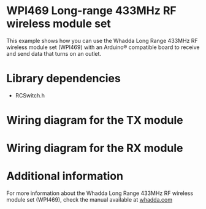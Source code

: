 # WPI469 Long-range 433MHz RF wireless module set
This example shows how you can use the Whadda Long Range 433MHz RF wireless module set (WPI469) with an Arduino® compatible board to receive and send data that turns on an outlet.
# Library dependencies
- RCSwitch.h
# Wiring diagram for the TX module

# Wiring diagram for the RX module

# Additional information
For more information about the Whadda Long Range 433MHz RF wireless module set (WPI469), check the manual available at [whadda.com](https://www.whadda.com)
